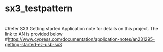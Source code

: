 # sx3_testpattern
#
#Refer SX3 Getting started Application note for details on this project. The link to AN is provided below
#https://www.cypress.com/documentation/application-notes/an231295-getting-started-ez-usb-sx3